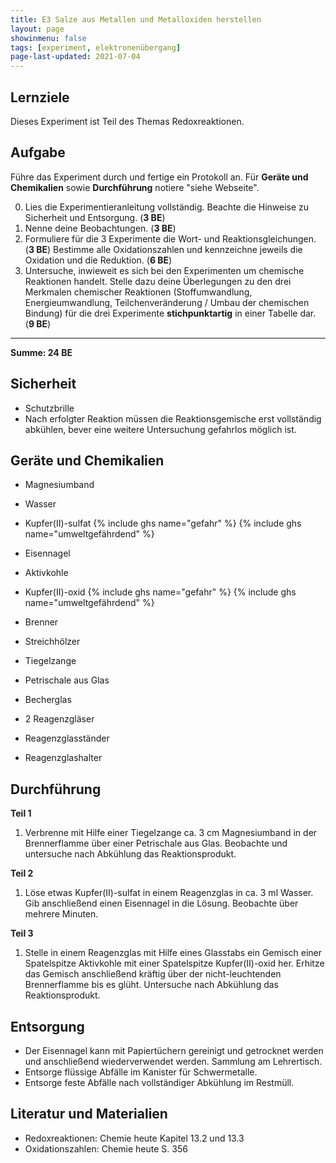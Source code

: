 ```yaml
---
title: E3 Salze aus Metallen und Metalloxiden herstellen
layout: page
showinmenu: false
tags: [experiment, elektronenübergang]
page-last-updated: 2021-07-04
---
```


## Lernziele

Dieses Experiment ist Teil des Themas Redoxreaktionen.

## Aufgabe

Führe das Experiment durch und fertige ein Protokoll an. Für **Geräte und Chemikalien** sowie **Durchführung** notiere "siehe Webseite".

0. Lies die Experimentieranleitung vollständig. Beachte die Hinweise zu Sicherheit und Entsorgung. (**3 BE**)
1. Nenne deine Beobachtungen. (**3 BE**)
2. Formuliere für die 3 Experimente die Wort- und Reaktionsgleichungen. (**3 BE**) Bestimme alle Oxidationszahlen und kennzeichne jeweils die Oxidation und die Reduktion. (**6 BE**)
4. Untersuche, inwieweit es sich bei den Experimenten um chemische Reaktionen handelt. Stelle dazu deine Überlegungen zu den drei Merkmalen chemischer Reaktionen (Stoffumwandlung, Energieumwandlung, Teilchenveränderung / Umbau der chemischen Bindung) für die drei Experimente **stichpunktartig** in einer Tabelle dar. (**9 BE**)

----------------

**Summe: 24 BE**

## Sicherheit

- Schutzbrille
- Nach erfolgter Reaktion müssen die Reaktionsgemische erst vollständig abkühlen, bever eine weitere Untersuchung gefahrlos möglich ist.

## Geräte und Chemikalien

- Magnesiumband
- Wasser
- Kupfer(II)-sulfat {% include ghs name="gefahr" %} {% include ghs name="umweltgefährdend" %}
- Eisennagel
- Aktivkohle
- Kupfer(II)-oxid {% include ghs name="gefahr" %} {% include ghs name="umweltgefährdend" %}

- Brenner
- Streichhölzer
- Tiegelzange
- Petrischale aus Glas
- Becherglas
- 2 Reagenzgläser
- Reagenzglasständer
- Reagenzglashalter

## Durchführung

**Teil 1**

1. Verbrenne mit Hilfe einer Tiegelzange ca. 3 cm Magnesiumband in der Brennerflamme über einer Petrischale aus Glas. Beobachte und untersuche nach Abkühlung das Reaktionsprodukt.

**Teil 2**

1. Löse etwas Kupfer(II)-sulfat in einem Reagenzglas in ca. 3 ml Wasser. Gib anschließend einen Eisennagel in die Lösung. Beobachte über mehrere Minuten.

**Teil 3**

1. Stelle in einem Reagenzglas mit Hilfe eines Glasstabs ein Gemisch einer Spatelspitze Aktivkohle mit einer Spatelspitze Kupfer(II)-oxid her. Erhitze das Gemisch anschließend kräftig über der nicht-leuchtenden Brennerflamme bis es glüht. Untersuche nach Abkühlung das Reaktionsprodukt.

## Entsorgung

- Der Eisennagel kann mit Papiertüchern gereinigt und getrocknet werden und anschließend wiederverwendet werden. Sammlung am Lehrertisch.
- Entsorge flüssige Abfälle im Kanister für Schwermetalle.
- Entsorge feste Abfälle nach vollständiger Abkühlung im Restmüll.

## Literatur und Materialien

- Redoxreaktionen: Chemie heute Kapitel 13.2 und 13.3
- Oxidationszahlen: Chemie heute S. 356
